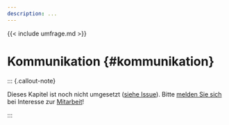 ```yaml
---
description: ...
---
```


{{< include umfrage.md >}}

# Kommunikation {#kommunikation}

::: {.callout-note}

Dieses Kapitel ist noch nicht umgesetzt ([siehe Issue](https://github.com/pro4bib/handbuch-it-in-bibliotheken/issues/43)). Bitte [melden Sie sich](https://www.th-wildau.de/book-sprint/) bei Interesse zur [Mitarbeit](mitarbeit.md)!

:::
